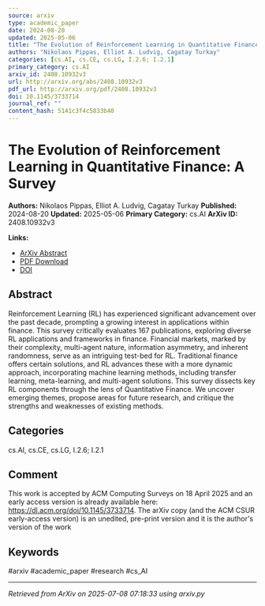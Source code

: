 ```yaml
---
source: arxiv
type: academic_paper
date: 2024-08-20
updated: 2025-05-06
title: "The Evolution of Reinforcement Learning in Quantitative Finance: A Survey"
authors: "Nikolaos Pippas, Elliot A. Ludvig, Cagatay Turkay"
categories: [cs.AI, cs.CE, cs.LG, I.2.6; I.2.1]
primary_category: cs.AI
arxiv_id: 2408.10932v3
url: http://arxiv.org/abs/2408.10932v3
pdf_url: http://arxiv.org/pdf/2408.10932v3
doi: 10.1145/3733714
journal_ref: ""
content_hash: 5141c3f4c5833b40
---
```


# The Evolution of Reinforcement Learning in Quantitative Finance: A Survey

**Authors:** Nikolaos Pippas, Elliot A. Ludvig, Cagatay Turkay
**Published:** 2024-08-20
**Updated:** 2025-05-06
**Primary Category:** cs.AI
**ArXiv ID:** 2408.10932v3

**Links:**
- [ArXiv Abstract](http://arxiv.org/abs/2408.10932v3)
- [PDF Download](http://arxiv.org/pdf/2408.10932v3)
- [DOI](10.1145/3733714)

## Abstract

Reinforcement Learning (RL) has experienced significant advancement over the
past decade, prompting a growing interest in applications within finance. This
survey critically evaluates 167 publications, exploring diverse RL applications
and frameworks in finance. Financial markets, marked by their complexity,
multi-agent nature, information asymmetry, and inherent randomness, serve as an
intriguing test-bed for RL. Traditional finance offers certain solutions, and
RL advances these with a more dynamic approach, incorporating machine learning
methods, including transfer learning, meta-learning, and multi-agent solutions.
This survey dissects key RL components through the lens of Quantitative
Finance. We uncover emerging themes, propose areas for future research, and
critique the strengths and weaknesses of existing methods.

## Categories

cs.AI, cs.CE, cs.LG, I.2.6; I.2.1



## Comment

This work is accepted by ACM Computing Surveys on 18 April 2025 and
  an early access version is already available here:
  https://dl.acm.org/doi/10.1145/3733714. The arXiv copy (and the ACM CSUR
  early-access version) is an unedited, pre-print version and it is the
  author's version of the work


## Keywords

#arxiv #academic_paper #research #cs_AI

---
*Retrieved from ArXiv on 2025-07-08 07:18:33 using arxiv.py*

